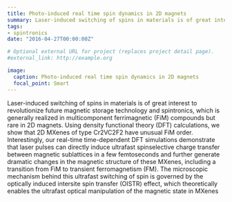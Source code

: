 ```yaml
---
title: Photo-induced real time spin dynamics in 2D magnets
summary: Laser-induced switching of spins in materials is of great interest to revolutionize future magnetic storage technology and spintronics, which is generally realized in multicomponent ferrimagnetic (FiM) compounds but rare in 2D magnets. Using density functional theory (DFT) calculations, we show that 2D MXenes of type Cr2VC2F2  have unusual FiM order. Interestingly, our real-time time-dependent DFT simulations demonstrate that laser pulses can directly induce ultrafast spinselective charge transfer between magnetic sublattices in a few femtoseconds and further generate dramatic changes in the magnetic structure of these MXenes, including a transition from FiM to transient ferromagnetism (FM). The microscopic mechanism behind this ultrafast switching of spin is governed by the optically induced intersite spin transfer (OISTR) effect, which theoretically enables the ultrafast optical manipulation of the magnetic state in MXenes.
tags:
- spintronics
date: "2016-04-27T00:00:00Z"

# Optional external URL for project (replaces project detail page).
#external_link: http://example.org

image:
  caption: Photo-induced real time spin dynamics in 2D magnets
  focal_point: Smart
---
```

Laser-induced switching of spins in materials is of great interest to revolutionize future magnetic storage technology and spintronics, which is generally realized in multicomponent ferrimagnetic (FiM) compounds but rare in 2D magnets. Using density functional theory (DFT) calculations, we show that 2D MXenes of type Cr2VC2F2  have unusual FiM order. Interestingly, our real-time time-dependent DFT simulations demonstrate that laser pulses can directly induce ultrafast spinselective charge transfer between magnetic sublattices in a few femtoseconds and further generate dramatic changes in the magnetic structure of these MXenes, including a transition from FiM to transient ferromagnetism (FM). The microscopic mechanism behind this ultrafast switching of spin is governed by the optically induced intersite spin transfer (OISTR) effect, which theoretically enables the ultrafast optical manipulation of the magnetic state in MXenes
